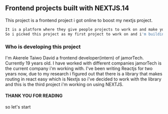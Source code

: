 ## Frontend projects built with NEXTJS.14

This project is a frontend project i got online to boost my nextjs project.

```bash
It is a platform where they give people projects to work on and make you good at frontend development.
So i picked this project as my first project to work on and i'm building myself using nextjs and i'm planning on been a very experience developer currently i'm working with jamorTech as an intern.
```

### Who is developing this project
I'm Akerele Taiwo David a frontend developer(intern) of jamorTech. Currently 19 years old. I have worked with different companies jamorTech is the current company i'm working with.
I've been writing Reactjs for two years now, due to my research i figured out that there is a library that makes routing in react easy which is Nextjs so i've decided to work with the library and this is the third project i'm working on using NEXTJS.

#### THANK YOU FOR READING
so let's start
